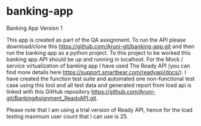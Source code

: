 # banking-app

Banking App
Version 1

This app is created as part of the QA assignment. To run the API please download/clone this https://github.com/Aruni-git/banking-app.git and then run the banking app as a python project. To this project to be worked this banking app API should be up and running  in localhost. 
For the Mock / service virtualization of banking app I have used The Ready API (you can find more details here https://support.smartbear.com/readyapi/docs/). I have created the function test suite and automated one non-functional test case using this tool and all test data and generated report from load api is linked with this GitHub repository https://github.com/Aruni-git/BankingAsignment_ReadyAPI.git.

Please note that I am using a trial version of Ready API, hence for the load testing maximum user count that I can use is 25.
